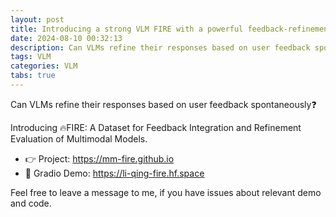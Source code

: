 ```yaml
---
layout: post
title: Introducing a strong VLM FIRE with a powerful feedback-refinement capability.
date: 2024-08-10 00:32:13
description: Can VLMs refine their responses based on user feedback spontaneously❓
tags: VLM
categories: VLM
tabs: true
---
```


Can VLMs refine their responses based on user feedback spontaneously❓

Introducing 🔥FIRE: A Dataset for Feedback Integration and Refinement Evaluation of Multimodal Models.

* 👉 Project: https://mm-fire.github.io
* 🚀 Gradio Demo: https://li-qing-fire.hf.space

Feel free to leave a message to me, if you have issues about relevant demo and code.
